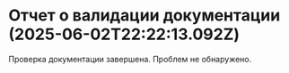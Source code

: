 # Отчет о валидации документации (2025-06-02T22:22:13.092Z)

Проверка документации завершена. Проблем не обнаружено.
